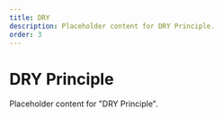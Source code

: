 ```yaml
---
title: DRY
description: Placeholder content for DRY Principle.
order: 3
---
```


# DRY Principle

Placeholder content for "DRY Principle".
